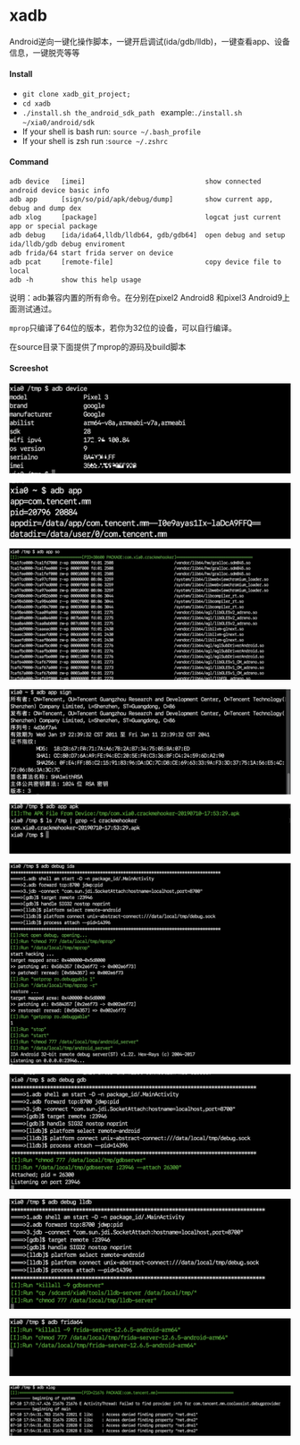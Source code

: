 # xadb
Android逆向一键化操作脚本，一键开启调试(ida/gdb/lldb)，一键查看app、设备信息，一键脱壳等等

#### Install

- `git clone xadb_git_project;`
- `cd xadb` 
- `./install.sh the_android_sdk_path ` example:`./install.sh ~/xia0/android/sdk`
- If your shell is bash run: `source ~/.bash_profile`
- If your shell is zsh run :`source ~/.zshrc`

#### Command

```
adb device   [imei]                              show connected android device basic info 
adb app      [sign/so/pid/apk/debug/dump]        show current app, debug and dump dex  
adb xlog     [package]                           logcat just current app or special package 
adb debug    [ida/ida64,lldb/lldb64, gdb/gdb64]  open debug and setup ida/lldb/gdb debug enviroment 
adb frida/64 start frida server on device        		 
adb pcat     [remote-file]                       copy device file to local 
adb -h       show this help usage 
```

说明：adb兼容内置的所有命令。在分别在pixel2 Android8 和pixel3 Android9上面测试通过。

`mprop`只编译了64位的版本，若你为32位的设备，可以自行编译。

在source目录下面提供了mprop的源码及build脚本

 #### Screeshot

![adb-device](https://github.com/4ch12dy/xadb/blob/master/screenshot/adb-device.png?raw=true)



![adb-app](https://github.com/4ch12dy/xadb/blob/master/screenshot/adb-app.png?raw=true)



![adb-app-so](https://github.com/4ch12dy/xadb/blob/master/screenshot/adb-app-so.jpeg?raw=true)



![adb-app-sign](https://github.com/4ch12dy/xadb/blob/master/screenshot/adb-app-sign.png?raw=true)



![adb-app-apk](https://github.com/4ch12dy/xadb/blob/master/screenshot/adb-app-apk.png?raw=true)



![adb-debug-ida](https://github.com/4ch12dy/xadb/blob/master/screenshot/adb-debug-ida.jpeg?raw=true)



![adb-debug-gdb](https://github.com/4ch12dy/xadb/blob/master/screenshot/adb-debug-gdb.png?raw=true)



![adb-debug-lldb](https://github.com/4ch12dy/xadb/blob/master/screenshot/adb-debug-lldb.png?raw=true)



![adb-frida](https://github.com/4ch12dy/xadb/blob/master/screenshot/adb-frida.png?raw=true)



![adb-xlog](https://github.com/4ch12dy/xadb/blob/master/screenshot/adb-xlog.png?raw=true)


